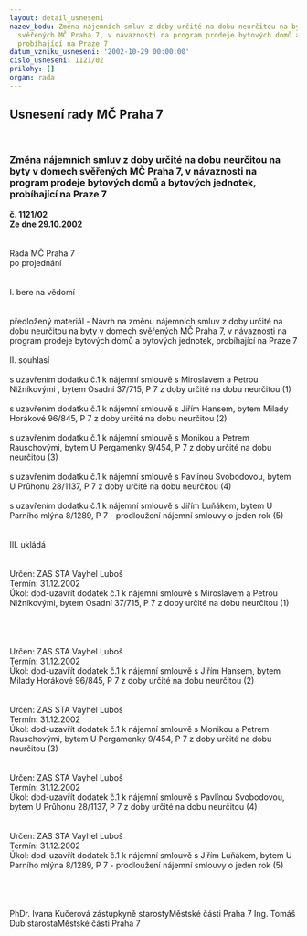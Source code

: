 ```yaml
---
layout: detail_usneseni
nazev_bodu: Změna nájemních smluv z doby určité na dobu neurčitou na byty v domech
  svěřených MČ Praha 7, v návaznosti na program prodeje bytových domů a bytových jednotek,
  probíhající na Praze 7
datum_vzniku_usneseni: '2002-10-29 00:00:00'
cislo_usneseni: 1121/02
prilohy: []
organ: rada
---
```

<div id="ucUsn_pList" class="usn">
	<span><h2>Usnesení rady MČ Praha 7 </h2>
<br></span><div class="standBody">
<span><h3>Změna nájemních smluv z doby určité na dobu neurčitou na byty v domech svěřených MČ Praha 7, v návaznosti na program prodeje bytových domů a bytových jednotek, probíhající na Praze 7</h3></span><div class="center">
		<strong>č. 1121/02</strong><br>
	</div>
<div class="center">
		<strong>Ze dne 29.10.2002</strong><br><br>
	</div>
<br>Rada MČ Praha 7<br>po projednání<br><br><br>I.	bere na vědomí<br><br> <br>předložený materiál -  Návrh na změnu nájemních smluv z doby určité na dobu neurčitou na byty v domech svěřených MČ Praha 7, v návaznosti na program prodeje bytových domů a bytových jednotek, probíhající na Praze 7<br><br>II.	souhlasí <br><br>s uzavřením dodatku č.1 k nájemní smlouvě s Miroslavem a Petrou Nižníkovými	, bytem Osadní 37/715, P 7 z doby určité na dobu neurčitou (1) <br><br>s uzavřením dodatku č.1 k nájemní smlouvě s Jiřím Hansem, bytem Milady Horákové 96/845, P 7 z doby určité na dobu neurčitou (2)<br><br>s uzavřením dodatku č.1 k nájemní smlouvě s Monikou a Petrem Rauschovými, bytem U Pergamenky 9/454, P 7 z doby určité na dobu neurčitou (3)<br><br>s uzavřením dodatku č.1 k nájemní smlouvě s Pavlínou Svobodovou, bytem U Průhonu 28/1137, P 7 z doby určité na dobu neurčitou (4)<br><br>s uzavřením dodatku č.1 k nájemní smlouvě s Jiřím Luňákem, bytem U Parního mlýna 8/1289, P 7 - prodloužení nájemní smlouvy o jeden rok (5)<br><br><br>III.	ukládá<br><br> <br>Určen:	ZAS STA Vayhel Luboš<br>Termín: 31.12.2002<br>Úkol:	dod-uzavřít dodatek č.1 k nájemní smlouvě s Miroslavem a Petrou Nižníkovými, bytem Osadní 37/715, P 7 z doby určité na dobu neurčitou (1) <br><br> <br><br><br>Určen:	ZAS STA Vayhel Luboš<br>Termín: 31.12.2002<br>Úkol:	dod-uzavřít dodatek č.1 k nájemní smlouvě s Jiřím Hansem, bytem Milady Horákové 96/845, P 7 z doby určité na dobu neurčitou (2)<br> <br> <br>Určen:	ZAS STA Vayhel Luboš<br>Termín: 31.12.2002<br>Úkol:	dod-uzavřít dodatek č.1 k nájemní smlouvě s Monikou a Petrem Rauschovými, bytem U Pergamenky 9/454, P 7 z doby určité na dobu neurčitou (3)<br> <br> <br>Určen:	ZAS STA Vayhel Luboš<br>Termín: 31.12.2002<br>Úkol:	dod-uzavřít dodatek č.1 k nájemní smlouvě s Pavlínou Svobodovou, bytem U Průhonu 28/1137, P 7 z doby určité na dobu neurčitou (4)<br> <br> <br>Určen:	ZAS STA Vayhel Luboš<br>Termín: 31.12.2002<br>Úkol:	dod-uzavřít dodatek č.1 k nájemní smlouvě s Jiřím Luňákem, bytem U Parního mlýna 8/1289, P 7 -  prodloužení nájemní smlouvy o jeden rok (5)<br> <br><br> <br>	<br>PhDr. Ivana Kučerová zástupkyně starostyMěstské části Praha 7	Ing. Tomáš Dub starostaMěstské části Praha 7<br>	<br><br>
</div>
</div>